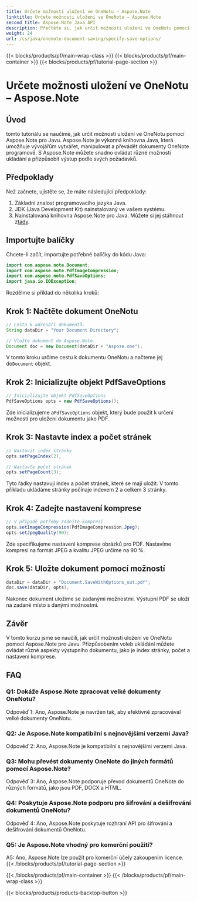 ```yaml
---
title: Určete možnosti uložení ve OneNotu – Aspose.Note
linktitle: Určete možnosti uložení ve OneNotu – Aspose.Note
second_title: Aspose.Note Java API
description: Přečtěte si, jak určit možnosti uložení ve OneNotu pomocí Aspose.Note pro Java. Přizpůsobte si index, počet a nastavení komprese bez námahy.
weight: 24
url: /cs/java/onenote-document-saving/specify-save-options/
---
```


{{< blocks/products/pf/main-wrap-class >}}
{{< blocks/products/pf/main-container >}}
{{< blocks/products/pf/tutorial-page-section >}}

# Určete možnosti uložení ve OneNotu – Aspose.Note

## Úvod

tomto tutoriálu se naučíme, jak určit možnosti uložení ve OneNotu pomocí Aspose.Note pro Javu. Aspose.Note je výkonná knihovna Java, která umožňuje vývojářům vytvářet, manipulovat a převádět dokumenty OneNote programově. S Aspose.Note můžete snadno ovládat různé možnosti ukládání a přizpůsobit výstup podle svých požadavků.

## Předpoklady

Než začnete, ujistěte se, že máte následující předpoklady:

1. Základní znalost programovacího jazyka Java.
2. JDK (Java Development Kit) nainstalovaný ve vašem systému.
3.  Nainstalovaná knihovna Aspose.Note pro Java. Můžete si jej stáhnout z[tady](https://releases.aspose.com/note/java/).

## Importujte balíčky

Chcete-li začít, importujte potřebné balíčky do kódu Java:

```java
import com.aspose.note.Document;
import com.aspose.note.PdfImageCompression;
import com.aspose.note.PdfSaveOptions;
import java.io.IOException;
```

Rozdělme si příklad do několika kroků:

## Krok 1: Načtěte dokument OneNotu

```java
// Cesta k adresáři dokumentů.
String dataDir = "Your Document Directory";

// Vložte dokument do Aspose.Note.
Document doc = new Document(dataDir + "Aspose.one");
```

 V tomto kroku určíme cestu k dokumentu OneNotu a načteme jej do`Document` objekt.

## Krok 2: Inicializujte objekt PdfSaveOptions

```java
// Inicializujte objekt PdfSaveOptions
PdfSaveOptions opts = new PdfSaveOptions();
```

 Zde inicializujeme a`PdfSaveOptions` objekt, který bude použit k určení možností pro uložení dokumentu jako PDF.

## Krok 3: Nastavte index a počet stránek

```java
// Nastavit index stránky
opts.setPageIndex(2);

// Nastavte počet stránek
opts.setPageCount(3);
```

Tyto řádky nastavují index a počet stránek, které se mají uložit. V tomto příkladu ukládáme stránky počínaje indexem 2 a celkem 3 stránky.

## Krok 4: Zadejte nastavení komprese

```java
// V případě potřeby zadejte kompresi
opts.setImageCompression(PdfImageCompression.Jpeg);
opts.setJpegQuality(90);
```

Zde specifikujeme nastavení komprese obrázků pro PDF. Nastavíme kompresi na formát JPEG a kvalitu JPEG určíme na 90 %.

## Krok 5: Uložte dokument pomocí možností

```java
dataDir = dataDir + "Document.SaveWithOptions_out.pdf";
doc.save(dataDir, opts);
```

Nakonec dokument uložíme se zadanými možnostmi. Výstupní PDF se uloží na zadané místo s danými možnostmi.

## Závěr

V tomto kurzu jsme se naučili, jak určit možnosti uložení ve OneNotu pomocí Aspose.Note pro Javu. Přizpůsobením voleb ukládání můžete ovládat různé aspekty výstupního dokumentu, jako je index stránky, počet a nastavení komprese.

## FAQ

### Q1: Dokáže Aspose.Note zpracovat velké dokumenty OneNotu?

Odpověď 1: Ano, Aspose.Note je navržen tak, aby efektivně zpracovával velké dokumenty OneNotu.

### Q2: Je Aspose.Note kompatibilní s nejnovějšími verzemi Java?

Odpověď 2: Ano, Aspose.Note je kompatibilní s nejnovějšími verzemi Java.

### Q3: Mohu převést dokumenty OneNote do jiných formátů pomocí Aspose.Note?

Odpověď 3: Ano, Aspose.Note podporuje převod dokumentů OneNote do různých formátů, jako jsou PDF, DOCX a HTML.

### Q4: Poskytuje Aspose.Note podporu pro šifrování a dešifrování dokumentů OneNotu?

Odpověď 4: Ano, Aspose.Note poskytuje rozhraní API pro šifrování a dešifrování dokumentů OneNotu.

### Q5: Je Aspose.Note vhodný pro komerční použití?

A5: Ano, Aspose.Note lze použít pro komerční účely zakoupením licence.
{{< /blocks/products/pf/tutorial-page-section >}}

{{< /blocks/products/pf/main-container >}}
{{< /blocks/products/pf/main-wrap-class >}}

{{< blocks/products/products-backtop-button >}}
